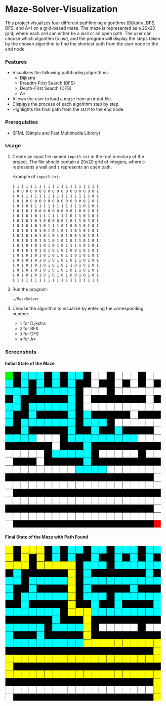 # Maze-Solver-Visualization

This project visualizes four different pathfinding algorithms (Dijkstra, BFS, DFS, and A*) on a grid-based maze. The maze is represented as a 20x20 grid, where each cell can either be a wall or an open path. The user can choose which algorithm to use, and the program will display the steps taken by the chosen algorithm to find the shortest path from the start node to the end node.

### Features

- Visualizes the following pathfinding algorithms:
  - Dijkstra
  - Breadth-First Search (BFS)
  - Depth-First Search (DFS)
  - A*
- Allows the user to load a maze from an input file.
- Displays the process of each algorithm step by step.
- Highlights the final path from the start to the end node.

### Prerequisites

- SFML (Simple and Fast Multimedia Library)

### Usage

1. Create an input file named `input3.txt` in the root directory of the project. The file should contain a 20x20 grid of integers, where `0` represents a wall and `1` represents an open path.

    Example of `input3.txt`:
    ```
    1 1 1 1 1 1 1 1 1 1 1 1 1 1 1 1 1 1 1 1
    1 0 0 0 0 0 0 0 0 0 0 0 0 0 0 0 0 0 0 1
    1 0 1 1 1 1 1 1 1 1 1 1 1 1 1 1 1 1 0 1
    1 0 1 0 0 0 0 0 0 0 0 0 0 0 0 0 0 1 0 1
    1 0 1 0 1 1 1 1 1 1 1 1 1 1 1 1 0 1 0 1
    1 0 1 0 1 0 0 0 0 0 0 0 0 0 1 0 0 1 0 1
    1 0 1 0 1 0 1 1 1 1 1 1 1 0 1 1 0 1 0 1
    1 0 1 0 1 0 1 0 0 0 0 0 1 0 1 1 0 1 0 1
    1 0 1 0 1 0 1 0 1 1 1 0 1 0 0 1 0 1 0 1
    1 0 1 0 1 0 1 0 1 0 1 0 1 1 0 1 0 1 0 1
    1 0 1 0 1 0 1 0 1 0 1 0 1 0 0 1 0 1 0 1
    1 0 1 0 1 0 1 0 1 0 1 0 1 0 1 1 0 1 0 1
    1 0 1 0 1 0 1 0 1 0 1 0 1 1 1 1 0 1 0 1
    1 0 1 0 1 0 1 0 1 0 1 0 1 0 0 1 0 1 0 1
    1 0 1 0 1 0 1 0 1 0 1 0 1 1 0 1 0 1 0 1
    1 0 1 0 1 0 1 0 1 0 1 0 1 0 1 1 0 1 0 1
    1 0 1 0 1 0 1 0 1 0 1 0 1 1 0 1 0 1 0 1
    1 0 1 0 1 0 1 0 1 0 1 0 1 0 1 1 0 1 0 1
    1 0 1 0 1 0 1 0 1 0 1 0 1 0 0 1 0 1 0 1
    1 1 1 1 1 1 1 1 1 1 1 1 1 1 1 1 1 1 1 1
    ```

2. Run the program:
    ```bash
    ./MazeSolver
    ```

3. Choose the algorithm to visualize by entering the corresponding number:
    - `1` for Dijkstra
    - `2` for BFS
    - `3` for DFS
    - `4` for A*

### Screenshots

#### Initial State of the Maze
![Initial State of the Maze](initial_state.png)

#### Final State of the Maze with Path Found
![Final State of the Maze](final_state.png)

